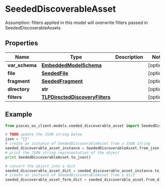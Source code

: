 # SeededDiscoverableAsset

Assumption: filters applied in this model will overwrite filters passed in SeededDiscoverableAssets

## Properties

Name | Type | Description | Notes
------------ | ------------- | ------------- | -------------
**var_schema** | [**EmbeddedModelSchema**](EmbeddedModelSchema) |  | [optional] 
**file** | [**SeededFile**](SeededFile) |  | [optional] 
**fragment** | [**SeededFragment**](SeededFragment) |  | [optional] 
**directory** | **str** |  | [optional] 
**filters** | [**TLPDirectedDiscoveryFilters**](TLPDirectedDiscoveryFilters) |  | [optional] 

## Example

```python
from pieces_os_client.models.seeded_discoverable_asset import SeededDiscoverableAsset

# TODO update the JSON string below
json = "{}"
# create an instance of SeededDiscoverableAsset from a JSON string
seeded_discoverable_asset_instance = SeededDiscoverableAsset.from_json(json)
# print the JSON string representation of the object
print SeededDiscoverableAsset.to_json()

# convert the object into a dict
seeded_discoverable_asset_dict = seeded_discoverable_asset_instance.to_dict()
# create an instance of SeededDiscoverableAsset from a dict
seeded_discoverable_asset_form_dict = seeded_discoverable_asset.from_dict(seeded_discoverable_asset_dict)
```



